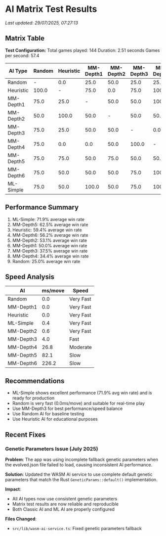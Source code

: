 # AI Matrix Test Results

_Last updated: 29/07/2025, 07:27:13_

## Matrix Table

**Test Configuration:**
Total games played: 144
Duration: 2.51 seconds
Games per second: 57.4

| AI Type   | Random | Heuristic | MM-Depth1 | MM-Depth2 | MM-Depth3 | MM-Depth4 | MM-Depth5 | MM-Depth6 | ML-Simple |
| --------- | ------ | --------- | --------- | --------- | --------- | --------- | --------- | --------- | --------- |
| Random    | -      | 0.0       | 25.0      | 50.0      | 25.0      | 25.0      | 25.0      | 25.0      | 25.0      |
| Heuristic | 100.0  | -         | 75.0      | 0.0       | 75.0      | 100.0     | 25.0      | 50.0      | 50.0      |
| MM-Depth1 | 75.0   | 25.0      | -         | 50.0      | 50.0      | 100.0     | 50.0      | 50.0      | 0.0       |
| MM-Depth2 | 50.0   | 100.0     | 50.0      | -         | 50.0      | 50.0      | 25.0      | 50.0      | 50.0      |
| MM-Depth3 | 75.0   | 25.0      | 50.0      | 50.0      | -         | 0.0       | 50.0      | 25.0      | 25.0      |
| MM-Depth4 | 75.0   | 0.0       | 0.0       | 50.0      | 100.0     | -         | 50.0      | 0.0       | 0.0       |
| MM-Depth5 | 75.0   | 75.0      | 50.0      | 75.0      | 50.0      | 50.0      | -         | 100.0     | 25.0      |
| MM-Depth6 | 75.0   | 50.0      | 50.0      | 50.0      | 75.0      | 100.0     | 0.0       | -         | 50.0      |
| ML-Simple | 75.0   | 50.0      | 100.0     | 50.0      | 75.0      | 100.0     | 75.0      | 50.0      | -         |

## Performance Summary

1. ML-Simple: 71.9% average win rate
2. MM-Depth5: 62.5% average win rate
3. Heuristic: 59.4% average win rate
4. MM-Depth6: 56.2% average win rate
5. MM-Depth2: 53.1% average win rate
6. MM-Depth1: 50.0% average win rate
7. MM-Depth3: 37.5% average win rate
8. MM-Depth4: 34.4% average win rate
9. Random: 25.0% average win rate

## Speed Analysis

| AI        | ms/move | Speed     |
| --------- | ------- | --------- |
| Random    | 0.0     | Very Fast |
| MM-Depth1 | 0.0     | Very Fast |
| Heuristic | 0.0     | Very Fast |
| ML-Simple | 0.4     | Very Fast |
| MM-Depth2 | 0.6     | Very Fast |
| MM-Depth3 | 4.0     | Fast      |
| MM-Depth4 | 26.8    | Moderate  |
| MM-Depth5 | 82.1    | Slow      |
| MM-Depth6 | 226.2   | Slow      |

## Recommendations

- ML-Simple shows excellent performance (71.9% avg win rate) and is ready for production
- Random is very fast (0.0ms/move) and suitable for real-time play
- Use MM-Depth3 for best performance/speed balance
- Use Random AI for baseline testing
- Use Heuristic AI for educational purposes

## Recent Fixes

### Genetic Parameters Issue (July 2025)

**Problem**: The app was using incomplete fallback genetic parameters when the evolved.json file failed to load, causing inconsistent AI performance.

**Solution**: Updated the WASM AI service to use complete default genetic parameters that match the Rust `GeneticParams::default()` implementation.

**Impact**:

- All AI types now use consistent genetic parameters
- Matrix test results are now reliable and reproducible
- Both Classic AI and ML AI are properly configured

**Files Changed**:

- `src/lib/wasm-ai-service.ts`: Fixed genetic parameters fallback
